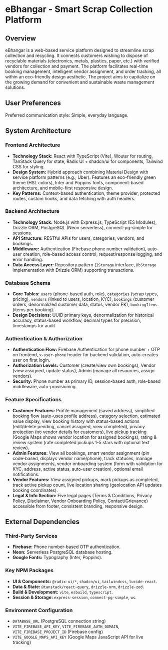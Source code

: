 # eBhangar - Smart Scrap Collection Platform

## Overview

eBhangar is a web-based service platform designed to streamline scrap collection and recycling. It connects customers wishing to dispose of recyclable materials (electronics, metals, plastics, paper, etc.) with verified vendors for collection and payment. The platform facilitates real-time booking management, intelligent vendor assignment, and order tracking, all within an eco-friendly design aesthetic. The project aims to capitalize on the growing demand for convenient and sustainable waste management solutions.

## User Preferences

Preferred communication style: Simple, everyday language.

## System Architecture

### Frontend Architecture
-   **Technology Stack:** React with TypeScript (Vite), Wouter for routing, TanStack Query for state, Radix UI + shadcn/ui for components, Tailwind CSS for styling.
-   **Design System:** Hybrid approach combining Material Design with service platform patterns (e.g., Uber). Features an eco-friendly green theme (HSL colors), Inter and Poppins fonts, component-based architecture, and mobile-first responsive design.
-   **Key Patterns:** Context-based authentication, theme provider, protected routes, custom hooks, and data fetching with auth headers.

### Backend Architecture
-   **Technology Stack:** Node.js with Express.js, TypeScript (ES Modules), Drizzle ORM, PostgreSQL (Neon serverless), connect-pg-simple for sessions.
-   **API Structure:** RESTful APIs for users, categories, vendors, and bookings.
-   **Middleware:** Authentication (Firebase phone number validation), auto-user creation, role-based access control, request/response logging, and error handling.
-   **Data Access Layer:** Repository pattern (`IStorage` interface, `DbStorage` implementation with Drizzle ORM) supporting transactions.

### Database Schema
-   **Core Tables:** `users` (phone-based auth, role), `categories` (scrap types, pricing), `vendors` (linked to users, location, KYC), `bookings` (customer orders, denormalized customer data, status, vendor FK), `bookingItems` (items per booking).
-   **Design Decisions:** UUID primary keys, denormalization for historical accuracy, status-based workflow, decimal types for precision, timestamps for audit.

### Authentication & Authorization
-   **Authentication Flow:** Firebase Authentication for phone number + OTP on frontend, `x-user-phone` header for backend validation, auto-creates user on first login.
-   **Authorization Levels:** Customer (create/view own bookings), Vendor (view assigned, update status), Admin (manage all resources, assign vendors).
-   **Security:** Phone number as primary ID, session-based auth, role-based middleware, auto-provisioning.

### Feature Specifications
-   **Customer Features:** Profile management (saved address), simplified booking flow (auto-uses profile address), category selection, estimated value display, view booking history with status-based actions (edit/delete pending, cancel assigned, view completed), privacy protection (no vendor details for customers), live pickup tracking (Google Maps shows vendor location for assigned bookings), rating & review system (rate completed pickups 1-5 stars with optional text review).
-   **Admin Features:** View all bookings, smart vendor assignment (pin code-based, displays vendor name/phone), track statuses, manage vendor assignments, vendor onboarding system (form with validation for KYC, address, active status, auto-user creation), optional email notifications.
-   **Vendor Features:** View assigned pickups, mark pickups as completed, track active pickup count, live location sharing (geolocation API updates booking coordinates).
-   **Legal & Info Section:** Five legal pages (Terms & Conditions, Privacy Policy, Disclaimer, Vendor Onboarding Policy, Contact/Grievance) accessible from footer, consistent branding, responsive design.

## External Dependencies

### Third-Party Services
-   **Firebase:** Phone number-based OTP authentication.
-   **Neon:** Serverless PostgreSQL database hosting.
-   **Google Fonts:** Typography (Inter, Poppins).

### Key NPM Packages
-   **UI & Components:** `@radix-ui/*`, `shadcn/ui`, `tailwindcss`, `lucide-react`.
-   **Data & State:** `@tanstack/react-query`, `drizzle-orm`, `drizzle-zod`.
-   **Build & Development:** `vite`, `esbuild`, `typescript`.
-   **Session & Storage:** `express-session`, `connect-pg-simple`, `ws`.

### Environment Configuration
-   `DATABASE_URL` (PostgreSQL connection string)
-   `VITE_FIREBASE_API_KEY`, `VITE_FIREBASE_AUTH_DOMAIN`, `VITE_FIREBASE_PROJECT_ID` (Firebase config)
-   `VITE_GOOGLE_MAPS_API_KEY` (Google Maps JavaScript API for live tracking)